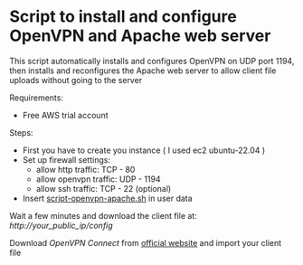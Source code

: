 # Script to install and configure OpenVPN and Apache web server

This script automatically installs and configures OpenVPN on UDP port 1194, then installs and reconfigures the Apache web server to allow client file uploads without going to the server


Requirements:
- Free AWS trial account

Steps:
- First you have to create you instance ( I used ec2 ubuntu-22.04 )
- Set up firewall settings: 
    - allow http traffic: TCP - 80
    - allow openvpn traffic: UDP - 1194
    - allow ssh traffic: TCP - 22 (optional) 
- Insert [script-openvpn-apache.sh](https://github.com/rlnq/tstopvnp/blob/main/script-openvpn-apache.sh) in user data

Wait a few minutes and download the client file at: *http://*your_public_ip*/config*

Download *OpenVPN Connect* from [official website](https://openvpn.net/) and import your client file

